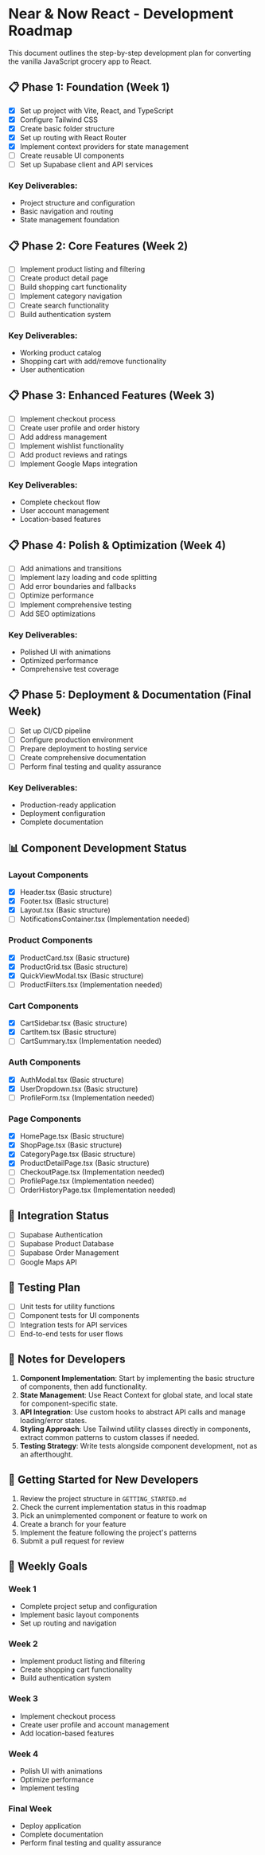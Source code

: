 # Near & Now React - Development Roadmap

This document outlines the step-by-step development plan for converting the vanilla JavaScript grocery app to React.

## 📋 Phase 1: Foundation (Week 1)

- [x] Set up project with Vite, React, and TypeScript
- [x] Configure Tailwind CSS
- [x] Create basic folder structure
- [x] Set up routing with React Router
- [x] Implement context providers for state management
- [ ] Create reusable UI components
- [ ] Set up Supabase client and API services

### Key Deliverables:
- Project structure and configuration
- Basic navigation and routing
- State management foundation

## 📋 Phase 2: Core Features (Week 2)

- [ ] Implement product listing and filtering
- [ ] Create product detail page
- [ ] Build shopping cart functionality
- [ ] Implement category navigation
- [ ] Create search functionality
- [ ] Build authentication system

### Key Deliverables:
- Working product catalog
- Shopping cart with add/remove functionality
- User authentication

## 📋 Phase 3: Enhanced Features (Week 3)

- [ ] Implement checkout process
- [ ] Create user profile and order history
- [ ] Add address management
- [ ] Implement wishlist functionality
- [ ] Add product reviews and ratings
- [ ] Implement Google Maps integration

### Key Deliverables:
- Complete checkout flow
- User account management
- Location-based features

## 📋 Phase 4: Polish & Optimization (Week 4)

- [ ] Add animations and transitions
- [ ] Implement lazy loading and code splitting
- [ ] Add error boundaries and fallbacks
- [ ] Optimize performance
- [ ] Implement comprehensive testing
- [ ] Add SEO optimizations

### Key Deliverables:
- Polished UI with animations
- Optimized performance
- Comprehensive test coverage

## 📋 Phase 5: Deployment & Documentation (Final Week)

- [ ] Set up CI/CD pipeline
- [ ] Configure production environment
- [ ] Prepare deployment to hosting service
- [ ] Create comprehensive documentation
- [ ] Perform final testing and quality assurance

### Key Deliverables:
- Production-ready application
- Deployment configuration
- Complete documentation

## 📊 Component Development Status

### Layout Components
- [x] Header.tsx (Basic structure)
- [x] Footer.tsx (Basic structure)
- [x] Layout.tsx (Basic structure)
- [ ] NotificationsContainer.tsx (Implementation needed)

### Product Components
- [x] ProductCard.tsx (Basic structure)
- [x] ProductGrid.tsx (Basic structure)
- [x] QuickViewModal.tsx (Basic structure)
- [ ] ProductFilters.tsx (Implementation needed)

### Cart Components
- [x] CartSidebar.tsx (Basic structure)
- [x] CartItem.tsx (Basic structure)
- [ ] CartSummary.tsx (Implementation needed)

### Auth Components
- [x] AuthModal.tsx (Basic structure)
- [x] UserDropdown.tsx (Basic structure)
- [ ] ProfileForm.tsx (Implementation needed)

### Page Components
- [x] HomePage.tsx (Basic structure)
- [x] ShopPage.tsx (Basic structure)
- [x] CategoryPage.tsx (Basic structure)
- [x] ProductDetailPage.tsx (Basic structure)
- [ ] CheckoutPage.tsx (Implementation needed)
- [ ] ProfilePage.tsx (Implementation needed)
- [ ] OrderHistoryPage.tsx (Implementation needed)

## 🔄 Integration Status

- [ ] Supabase Authentication
- [ ] Supabase Product Database
- [ ] Supabase Order Management
- [ ] Google Maps API

## 🧪 Testing Plan

- [ ] Unit tests for utility functions
- [ ] Component tests for UI components
- [ ] Integration tests for API services
- [ ] End-to-end tests for user flows

## 📝 Notes for Developers

1. **Component Implementation**: Start by implementing the basic structure of components, then add functionality.
2. **State Management**: Use React Context for global state, and local state for component-specific state.
3. **API Integration**: Use custom hooks to abstract API calls and manage loading/error states.
4. **Styling Approach**: Use Tailwind utility classes directly in components, extract common patterns to custom classes if needed.
5. **Testing Strategy**: Write tests alongside component development, not as an afterthought.

## 🚀 Getting Started for New Developers

1. Review the project structure in `GETTING_STARTED.md`
2. Check the current implementation status in this roadmap
3. Pick an unimplemented component or feature to work on
4. Create a branch for your feature
5. Implement the feature following the project's patterns
6. Submit a pull request for review

## 📅 Weekly Goals

### Week 1
- Complete project setup and configuration
- Implement basic layout components
- Set up routing and navigation

### Week 2
- Implement product listing and filtering
- Create shopping cart functionality
- Build authentication system

### Week 3
- Implement checkout process
- Create user profile and account management
- Add location-based features

### Week 4
- Polish UI with animations
- Optimize performance
- Implement testing

### Final Week
- Deploy application
- Complete documentation
- Perform final testing and quality assurance
